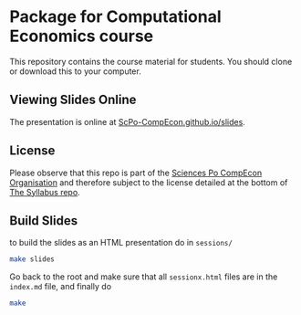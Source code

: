 # Package for Computational Economics course

This repository contains the course material for students. You should clone or download this to your computer.


## Viewing Slides Online

The presentation is online at [ScPo-CompEcon.github.io/slides](https://ScPo-CompEcon.github.io/slides).

## License

Please observe that this repo is part of the [Sciences Po CompEcon Organisation](https://github.com/ScPo-CompEcon) and therefore subject to the license detailed at the bottom of [The Syllabus repo](https://github.com/ScPo-CompEcon/Syllabus).

## Build Slides

to build the slides as an HTML presentation do in `sessions/`

```bash
make slides
```

Go back to the root and make sure that all `sessionx.html` files are in the `index.md` file, and finally do 

```bash
make 
```
